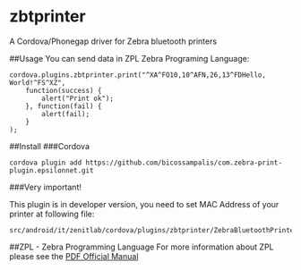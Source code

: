 # zbtprinter
A Cordova/Phonegap driver for Zebra bluetooth printers

##Usage
You can send data in ZPL Zebra Programing Language:

```
cordova.plugins.zbtprinter.print("^XA^FO10,10^AFN,26,13^FDHello, World!^FS^XZ",
    function(success) { 
        alert("Print ok"); 
    }, function(fail) { 
        alert(fail); 
    }
);
```

##Install
###Cordova

```
cordova plugin add https://github.com/bicossampalis/com.zebra-print-plugin.epsilonnet.git
```

###Very important!

This plugin is in developer version, you need to set MAC Address of your printer at following file:

```
src/android/it/zenitlab/cordova/plugins/zbtprinter/ZebraBluetoothPrinter.java
```

##ZPL - Zebra Programming Language
For more information about ZPL please see the  [PDF Official Manual](https://support.zebra.com/cpws/docs/zpl/zpl_manual.pdf)

